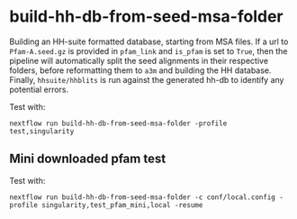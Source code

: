 # build-hh-db-from-seed-msa-folder
Building an HH-suite formatted database, starting from MSA files.
If a url to `Pfam-A.seed.gz` is provided in `pfam_link` and `is_pfam` is set to `True`,
then the pipeline will automatically split the seed alignments in their respective folders,
before reformatting them to `a3m` and building the HH database.
Finally, `hhsuite/hhblits` is run against the generated hh-db to identify any potential errors.

Test with:
```
nextflow run build-hh-db-from-seed-msa-folder -profile test,singularity
```

## Mini downloaded pfam test

Test with:
```
nextflow run build-hh-db-from-seed-msa-folder -c conf/local.config -profile singularity,test_pfam_mini,local -resume
```